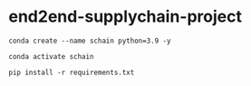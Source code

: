 # end2end-supplychain-project

``` 
conda create --name schain python=3.9 -y
```

``` 
conda activate schain 
```


``` 
pip install -r requirements.txt 
```